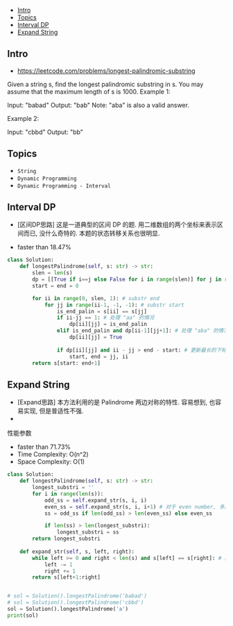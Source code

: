 - [Intro](#intro)
- [Topics](#topics)
- [Interval DP](#interval-dp)
- [Expand String](#expand-string)

## Intro

- https://leetcode.com/problems/longest-palindromic-substring

Given a string s, find the longest palindromic substring in s. You may assume that the maximum length of s is 1000.
Example 1:

Input: "babad"
Output: "bab"
Note: "aba" is also a valid answer.

Example 2:

Input: "cbbd"
Output: "bb"




## Topics

- `String`
- `Dynamic Programming`
- `Dynamic Programming - Interval`


## Interval DP

- [区间DP思路] 这是一道典型的区间 DP 的题. 用二维数组的两个坐标来表示区间而已, 没什么奇特的. 本题的状态转移关系也很明显.

- faster than 18.47% 


```py
class Solution:
    def longestPalindrome(self, s: str) -> str:
        slen = len(s)
        dp = [[True if i==j else False for i in range(slen)] for j in range(slen)] # dp[i][j] = True, 表示 区间[i,j]是一个回文数
        start = end = 0

        for ii in range(0, slen, 1): # substr end
            for jj in range(ii-1, -1, -1): # substr start
                is_end_palin = s[ii] == s[jj]
                if ii-jj == 1: # 处理 "aa" 的情况
                    dp[ii][jj] = is_end_palin
                elif is_end_palin and dp[ii-1][jj+1]: # 处理 "aba" 的情况
                    dp[ii][jj] = True
                
                if dp[ii][jj] and ii - jj > end - start: # 更新最长的下标
                    start, end = jj, ii
        return s[start: end+1]

```



## Expand String

- [Expand思路] 本方法利用的是 Palindrome 两边对称的特性. 容易想到, 也容易实现, 但是普适性不强.
- 

性能参数
- faster than 71.73%
- Time Complexity:  O(n^2)
- Space Complexity: O(1)


```py
class Solution:
    def longestPalindrome(self, s: str) -> str:
        longest_substri = ''
        for i in range(len(s)):
            odd_ss = self.expand_str(s, i, i)
            even_ss = self.expand_str(s, i, i+1) # 对于 even number, 多比较一次就行了
            ss = odd_ss if len(odd_ss) > len(even_ss) else even_ss

            if len(ss) > len(longest_substri):
                longest_substri = ss
        return longest_substri
    
    def expand_str(self, s, left, right):
        while left >= 0 and right < len(s) and s[left] == s[right]: # 这只能处理 odd number 的扩展
            left -= 1
            right += 1
        return s[left+1:right]


# sol = Solution().longestPalindrome('babad')
# sol = Solution().longestPalindrome('cbbd')
sol = Solution().longestPalindrome('a') 
print(sol)
```